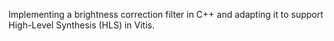 Implementing a brightness correction filter in C++ and adapting it to support High-Level Synthesis (HLS) in Vitis.
